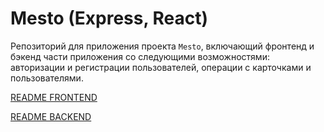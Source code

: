 # Mesto (Express, React)
Репозиторий для приложения проекта `Mesto`, включающий фронтенд и бэкенд части приложения со следующими возможностями: авторизации и регистрации пользователей, операции с карточками и пользователями.

[README FRONTEND](https://github.com/OlgaStrelk/react-mesto-api-full/blob/main/frontend/README.md)

[README BACKEND](https://github.com/OlgaStrelk/react-mesto-api-full/blob/main/backend/README.md)

